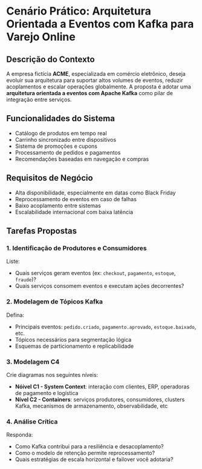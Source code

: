  # Cenário Prático: Arquitetura Orientada a Eventos com Kafka para Varejo Online

## Descrição do Contexto

A empresa fictícia **ACME**, especializada em comércio eletrônico, deseja evoluir sua arquitetura para suportar altos volumes de eventos, reduzir acoplamentos e escalar operações globalmente. A proposta é adotar uma **arquitetura orientada a eventos com Apache Kafka** como pilar de integração entre serviços.


## Funcionalidades do Sistema

* Catálogo de produtos em tempo real
* Carrinho sincronizado entre dispositivos
* Sistema de promoções e cupons
* Processamento de pedidos e pagamentos
* Recomendações baseadas em navegação e compras

## Requisitos de Negócio

* Alta disponibilidade, especialmente em datas como Black Friday
* Reprocessamento de eventos em caso de falhas
* Baixo acoplamento entre sistemas
* Escalabilidade internacional com baixa latência

## Tarefas Propostas

### 1. Identificação de Produtores e Consumidores

Liste:

* Quais serviços geram eventos (ex: `checkout`, `pagamento`, `estoque`, `fraude`)?
* Quais serviços consomem eventos e executam ações decorrentes?

### 2. Modelagem de Tópicos Kafka

Defina:

* Principais eventos: `pedido.criado`, `pagamento.aprovado`, `estoque.baixado`, etc.
* Tópicos necessários para segmentação lógica
* Esquemas de particionamento e replicabilidade

### 3. Modelagem C4

Crie diagramas nos seguintes níveis:

* **Nóivel C1 - System Context**: interação com clientes, ERP, operadoras de pagamento e logística
* **Nível C2 - Containers**: serviços produtores, consumidores, clusters Kafka, mecanismos de armazenamento, observabilidade, etc

### 4. Análise Crítica

Responda:

* Como Kafka contribui para a resiliência e desacoplamento?
* Como o modelo de retenção permite reprocessamento?
* Quais estratégias de escala horizontal e failover você adotaria?
